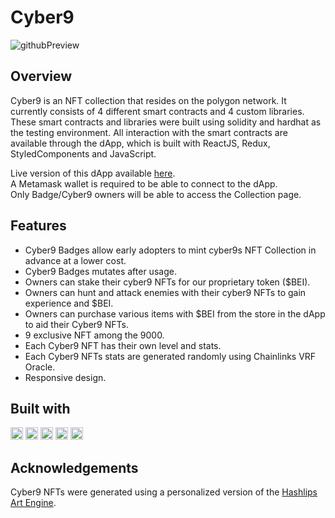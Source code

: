 # Cyber9

![githubPreview](https://user-images.githubusercontent.com/22732115/195153637-3f1fdd83-29f5-4347-8b7f-0fea0156f976.png)


## Overview
Cyber9 is an NFT collection that resides on the polygon network. It currently consists of 4 different smart contracts and 4 custom libraries. These smart contracts and 
libraries were built using solidity and hardhat as the testing environment. All interaction with the smart contracts are available through the dApp, which is built with
ReactJS, Redux, StyledComponents and JavaScript. 

Live version of this dApp available [here](https://cyber9nft.com/).<br/>
A Metamask wallet is required to be able to connect to the dApp.<br/>
Only Badge/Cyber9 owners will be able to access the Collection page.

## Features
  * Cyber9 Badges allow early adopters to mint cyber9s NFT Collection in advance at a lower cost.
  * Cyber9 Badges mutates after usage. 
  * Owners can stake their cyber9 NFTs for our proprietary token ($BEI).<br/>
  * Owners can hunt and attack enemies with their cyber9 NFTs to gain experience and $BEI.<br/>
  * Owners can purchase various items with $BEI from the store in the dApp to aid their Cyber9 NFTs.<br/>
  * 9 exclusive NFT among the 9000.<br/>
  * Each Cyber9 NFT has their own level and stats.<br/>
  * Each Cyber9 NFTs stats are generated randomly using Chainlinks VRF Oracle. <br/>
  * Responsive design.

## Built with 
<code><img height="20" src="https://cdn.jsdelivr.net/gh/devicons/devicon/icons/javascript/javascript-original.svg" /></code>
<code><img height="20" src="https://cdn.jsdelivr.net/gh/devicons/devicon/icons/css3/css3-original.svg" /></code>
<code><img height="20" src="https://cdn.jsdelivr.net/gh/devicons/devicon/icons/react/react-original.svg" /></code>
<code><img height="20" src="https://cdn.jsdelivr.net/gh/devicons/devicon/icons/redux/redux-original.svg" /></code>
<code><img height="20" src="https://cdn.jsdelivr.net/gh/devicons/devicon/icons/solidity/solidity-original.svg" /></code>

## Acknowledgements
Cyber9 NFTs were generated using a personalized version of the [Hashlips Art Engine](https://github.com/HashLips/hashlips_art_engine).

